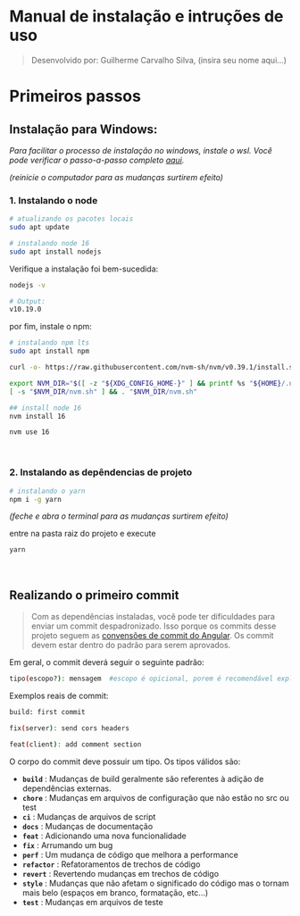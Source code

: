 # **Manual de instalação e intruções de uso**

> Desenvolvido por: Guilherme Carvalho Silva, (insira seu nome aqui...)

# Primeiros passos

## Instalação para Windows:

_Para facilitar o processo de instalação no windows, instale o wsl. Você pode verificar o passo-a-passo completo [aqui](https://pureinfotech.com/install-windows-subsystem-linux-2-windows-10/)._

_(reinicie o computador para as mudanças surtirem efeito)_

### 1. Instalando o node

```sh
# atualizando os pacotes locais
sudo apt update
```

```sh
# instalando node 16
sudo apt install nodejs
```

Verifique a instalação foi bem-sucedida:

```sh
nodejs -v
```

```sh
# Output:
v10.19.0
```

por fim, instale o npm:

```sh
# instalando npm lts
sudo apt install npm
```

```sh
curl -o- https://raw.githubusercontent.com/nvm-sh/nvm/v0.39.1/install.sh | bash
```

```sh
export NVM_DIR="$([ -z "${XDG_CONFIG_HOME-}" ] && printf %s "${HOME}/.nvm" || printf %s "${XDG_CONFIG_HOME}/nvm")"
[ -s "$NVM_DIR/nvm.sh" ] && . "$NVM_DIR/nvm.sh"
```

```sh
## install node 16
nvm install 16
```

```sh
nvm use 16
```

<br/>

### 2. Instalando as depêndencias de projeto

```sh
# instalando o yarn
npm i -g yarn
```

_(feche e abra o terminal para as mudanças surtirem efeito)_

entre na pasta raiz do projeto e execute

```sh
yarn
```

<br/>

## Realizando o primeiro commit

> Com as dependências instaladas, você pode ter dificuldades para enviar um commit despadronizado. Isso porque os commits desse projeto seguem as [convensões de commit do Angular](https://github.com/conventional-changelog/commitlint/tree/master/@commitlint/config-conventional#type-enum). Os commit devem estar dentro do padrão para serem aprovados.

Em geral, o commit deverá seguir o seguinte padrão:

```sh
tipo(escopo?): mensagem  #escopo é opicional, porem é recomendável explicitar se a mudança está no server ou client
```

Exemplos reais de commit:

```sh
build: first commit
```

```sh
fix(server): send cors headers
```

```sh
feat(client): add comment section
```

O corpo do commit deve possuir um tipo. Os tipos válidos são:

- **`build`** : Mudanças de build geralmente são referentes à adição de dependências externas.
- **`chore`** : Mudanças em arquivos de configuração que não estão no src ou test
- **`ci`** : Mudanças de arquivos de script
- **`docs`** : Mudanças de documentação
- **`feat`** : Adicionando uma nova funcionalidade
- **`fix`** : Arrumando um bug
- **`perf`** : Um mudança de código que melhora a performance
- **`refactor`** : Refatoramentos de trechos de código
- **`revert`** : Revertendo mudanças em trechos de código
- **`style`** : Mudanças que não afetam o significado do código mas o tornam mais belo (espaços em branco, formatação, etc...)
- **`test`** : Mudanças em arquivos de teste
